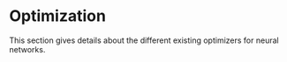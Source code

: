 # Optimization

This section gives details about the different existing optimizers for neural networks.